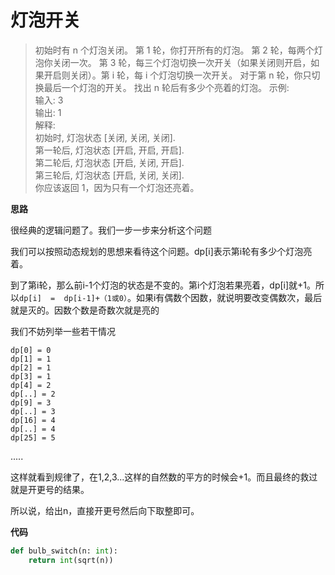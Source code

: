 # 灯泡开关

>初始时有 n 个灯泡关闭。 第 1 轮，你打开所有的灯泡。 第 2 轮，每两个灯泡你关闭一次。 第 3 轮，每三个灯泡切换一次开关（如果关闭则开启，如果开启则关闭）。第 i 轮，每 i 个灯泡切换一次开关。 对于第 n 轮，你只切换最后一个灯泡的开关。 找出 n 轮后有多少个亮着的灯泡。
>示例:  
输入: 3  
输出: 1   
解释:   
初始时, 灯泡状态 [关闭, 关闭, 关闭].  
第一轮后, 灯泡状态 [开启, 开启, 开启].  
第二轮后, 灯泡状态 [开启, 关闭, 开启].  
第三轮后, 灯泡状态 [开启, 关闭, 关闭].   
你应该返回 1，因为只有一个灯泡还亮着。  

**思路**

很经典的逻辑问题了。我们一步一步来分析这个问题

我们可以按照动态规划的思想来看待这个问题。dp[i]表示第i轮有多少个灯泡亮着。

到了第i轮，那么前i-1个灯泡的状态是不变的。第i个灯泡若果亮着，dp[i]就+1。所以`dp[i]  =  dp[i-1]+（1或0）`。如果i有偶数个因数，就说明要改变偶数次，最后就是灭的。因数个数是奇数次就是亮的

我们不妨列举一些若干情况

`dp[0] = 0`    
`dp[1] = 1`   
`dp[2] = 1`  
`dp[3] = 1`  
`dp[4] = 2`  
`dp[..] = 2`  
`dp[9] = 3`  
`dp[..] = 3`  
`dp[16] = 4`  
`dp[..] = 4`  
`dp[25] = 5`

.....

这样就看到规律了，在1,2,3...这样的自然数的平方的时候会+1。而且最终的救过就是开更号的结果。

所以说，给出n，直接开更号然后向下取整即可。

**代码**

```python
def bulb_switch(n: int):
    return int(sqrt(n))
```